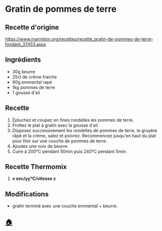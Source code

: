 # Gratin de pommes de terre
## Recette d'origine
https://www.marmiton.org/recettes/recette_gratin-de-pommes-de-terre-fondant_37453.aspx

## Ingrédients
- 30g beurre
- 25cl de crème fraiche
- 60g emmental rapé
- 1kg pommes de terre
- 1 gousse d'ail

## Recette
1. Épluchez et coupez en fines rondelles les pommes de terre.
2. Frottez le plat à gratin avec la gousse d'ail.
3. Disposez successivement les rondelles de pommes de terre, le gruyère râpé et la crème, salez et poivrez. Recommencez jusqu'en haut du plat pour finir sur une couche de pommes de terre.
4. Ajoutez une noix de beurre.
5. Cuire à 200°C pendant 50min puis 240°C pendant 5min.

## Recette Thermomix
1. **x sec/yy°C/vitesse z**

## Modifications
- gratin terminé avec une couche emmental + beurre.


## [:house:](/)
